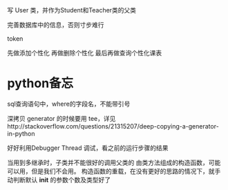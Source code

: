 写 User 类，并作为Student和Teacher类的父类

完善数据库中的信息，否则寸步难行

token

先做添加个性化
再做删除个性化
最后再做查询个性化课表






# python备忘

   sql查询语句中，where的字段名，不能带引号
   
   深拷贝 generator 的时候要用 tee，详见http://stackoverflow.com/questions/21315207/deep-copying-a-generator-in-python
   
   好好利用Debugger Thread 调试，看之前的运行步骤的结果
   
   当用到多继承时，子类并不能很好的调用父类的 由类方法组成的构造函数，可能可以用，但是我们不会用。
   构造函数的重载，在没有更好的思路的情况下，就手动判断默认 __init__ 的参数个数及类型好了